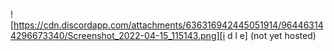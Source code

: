 ![https://cdn.discordapp.com/attachments/636316942445051914/964463144296673340/Screenshot_2022-04-15_115143.png][i d l e]
(not yet hosted)